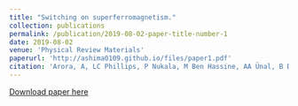 ```yaml
---
title: "Switching on superferromagnetism."
collection: publications
permalink: /publication/2019-08-02-paper-title-number-1
date: 2019-08-02
venue: 'Physical Review Materials'
paperurl: 'http://ashima0109.github.io/files/paper1.pdf'
citation: 'Arora, A, LC Phillips, P Nukala, M Ben Hassine, AA Ünal, B Dkhil, Ll Balcells, O Iglesias,A Barthélémy, F Kronast, et al.  (2019). &quot;Switching on superferromagnetism.&quot; <i>Physical Review Materials,</i> 3(2):024403, 2019.'
---
```



[Download paper here](http://ashima0109.github.io/files/paper1.pdf)